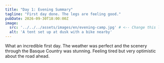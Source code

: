 ```yaml
---
title: "Day 1: Evening Summary"
tagline: "First day done. The legs are feeling good."
pubDate: 2026-09-30T18:00:00Z
image:
  src: '../../../assets/images/en/evening-camp.jpg' # <-- Change this line
  alt: 'A tent set up at dusk with a bike nearby'
---
```


What an incredible first day. The weather was perfect and the scenery through the Basque Country was stunning. Feeling tired but very optimistic about the road ahead.